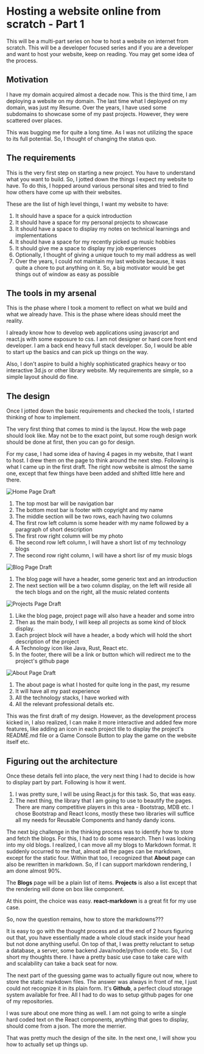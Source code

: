# Hosting a website online from scratch - Part 1
This will be a multi-part series on how to host a website on internet from scratch. This will be a developer focused series and if you are a developer and want to host your website, keep on reading. You may get some idea of the process.

## Motivation
I have my domain acquired almost a decade now. This is the third time, I am deploying a website on my domain. The last time what I deployed on my domain, was just my Resume. Over the years, I have used some subdomains to showcase some of my past projects. However, they were scattered over places.

This was bugging me for quite a long time. As I was not utilizing the space to its full potential. So, I thought of changing the status quo.

## The requirements
This is the very first step on starting a new project. You have to understand what you want to build. So, I jotted down the things I expect my website to have. To do this, I hopped around various personal sites and tried to find how others have come up with their websites.

These are the list of high level things, I want my website to have:
1. It should have a space for a quick introduction
1. It should have a space for my personal projects to showcase
1. It should have a space to display my notes  on technical learnings and implementations
1. It should have a space for my recently picked up music hobbies
1. It should give me a space to display my job experiences
1. Optionally, I thought of giving a unique touch to my mail address as well
1. Over the years, I could not maintain my last website because, it was quite a chore to put anything on it. So, a big motivator would be get things out of window as easy as possible

## The tools in my arsenal
This is the phase where I took a moment to reflect on what we build and what we already have. This is the phase where ideas should meet the reality.

I already know how to develop web applications using javascript and react.js with some exposure to css. I am not designer or hard core front end developer. I am a back end heavy full stack developer. So, I would be able to start up the basics and can pick up things on the way.

Also, I don't aspire to build a highly sophisticated graphics heavy or too interactive 3d.js or other library website. My requirements are simple, so a simple layout should do fine.

## The design
Once I jotted down the basic requirements and checked the tools, I started thinking of how to implement.

The very first thing that comes to mind is the layout. How the web page should look like. May not be to the exact point, but some rough design work should be done at first, then you can go for design.

For my case, I had some idea of having 4 pages in my website, that I want to host. I drew them on the page to think around the next step. Following is what I came up in the first draft. The right now website is almost the same one, except that few things have been added and shifted little here and there.

![Home Page Draft](${setting-up-a-site-part-1-home-page} "Home Page Draft")
1. The top most bar will be navigation bar
1. The bottom most bar is footer with copyright and my name
1. The middle section will be two rows, each having two columns
1. The first row left column is some header with my name followed by a paragraph of short description
1. The first row right column will be my photo
1. The second row left column, I will have a short list of my technology blogs
1. The second row right column, I will have a short lisr of my music blogs



![Blog Page Draft](${setting-up-a-site-part-1-blog-page} "Blog Page Draft")
1. The blog page will have a header, some generic text and an introduction
1. The next section will be a two column display, on the left will reside all the tech blogs and on the right, all the music related contents



![Projects Page Draft](${setting-up-a-site-part-1-proj-page} "Project Page Draft")
1. Like the blog page, project page will also have a header and some intro
1. Then as the main body, I will keep all projects as some kind of block display.
1. Each project block will have a header, a body which will hold the short description of the project
1. A Technology icon like Java, Rust, React etc.
1. In the footer, there will be a link or button which will redirect me to the project's github page



![About Page Draft](${setting-up-a-site-part-1-about-page} "About Page Draft")
1. The about page is what I hosted for quite long in the past, my resume
1. It will have all my past experience
1. All the technology stacks, I have worked with
1. All the relevant professional details etc.


This was the first draft of my design. However, as the development process kicked in, I also realized, I can make it more interactive and added few more features, like adding an icon in each project tile to display the project's README.md file or a Game Console Button to play the game on the website itself etc.

## Figuring out the architecture
Once these details fell into place, the very next thing I had to decide is how to display part by part. Following is how it went.
1. I was pretty sure, I will be using React.js for this task. So, that was easy.
1. The next thing, the library that I am going to use to beautify the pages. There are many competitive players in this area - Bootstrap, MDB etc. I chose Bootstrap and React Icons, mostly these two libraries will suffice all my needs for Reusable Components and handy dandy icons.

The next big challenge in the thinking process was to identify how to store and fetch the blogs. For this, I had to do some research. Then I was looking into my old blogs. I realized, I can move all my blogs to Markdown format. It suddenly occurred to me that, almost all the pages can be markdown, except for the static four. Within that too, I recognized that **About** page can also be rewritten in markdown. So, if I can support markdown rendering, I am done almost 90%.

The **Blogs** page will be a plain list of items. **Projects** is also a list except that the rendering will done on box like component.

At this point, the choice was easy. **react-markdown** is a great fit for my use case.

So, now the question remains, how to store the markdowns???

It is easy to go with the thought process and at the end of 2 hours figuring out that, you have essentially made a whole cloud stack inside your head but not done anything useful. On top of that, I was pretty reluctant to setup a database, a server, some backend Java/node/python code etc. So, I cut short my thoughts there. I have a pretty basic use case to take care with and scalability can take a back seat for now.

The next part of the guessing game was to actually figure out now, where to store the static markdown files. The answer was always in front of me, I just could not recognize it in its plain form. It's **Github**, a perfect cloud storage system available for free. All I had to do was to setup github pages for one of my repositories.

I was sure about one more thing as well. I am not going to write a single hard coded text on the React components, anything that goes to display, should come from a json. The more the merrier.

That was pretty much the design of the site. In the next one, I will show you how to actually set up things up.
